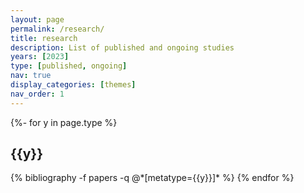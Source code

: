 ```yaml
---
layout: page
permalink: /research/
title: research
description: List of published and ongoing studies
years: [2023]
type: [published, ongoing]
nav: true
display_categories: [themes]
nav_order: 1
---
```

<!-- _pages/publications.md -->
<div class="publications">

{%- for y in page.type %}
  <h2 class="year">{{y}}</h2>
  {% bibliography -f papers -q @*[metatype={{y}}]* %}
{% endfor %}

</div>

